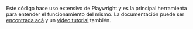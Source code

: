 Este código hace uso extensivo de Playwright y es la principal herramienta para entender el funcionamiento del mismo. La documentación puede ser [encontrada acá](https://playwright.dev/docs/intro) y un [vídeo tutorial](https://youtu.be/E4wU8y7r1Uc?si=-yDwFiAeFvM2m7WR) también. 
